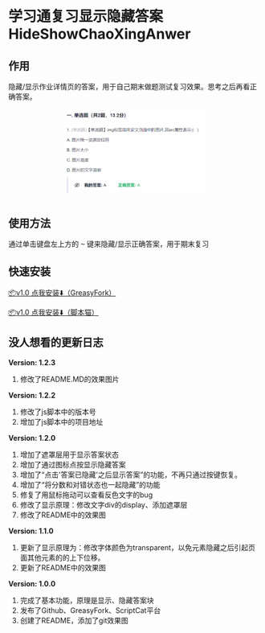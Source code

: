 # 学习通复习显示隐藏答案 HideShowChaoXingAnwer
## 作用
隐藏/显示作业详情页的答案，用于自己期末做题测试复习效果。思考之后再看正确答案。
<div align="center">
    <img src="pics/ShowEffect.gif" alt="效果演示" width="300">
</div>

## 使用方法
通过单击键盘左上方的 <kbd>~</kbd> 键来隐藏/显示正确答案，用于期末复习

## 快速安装
[📦v1.0 点我安装⬇️（GreasyFork）](https://update.greasyfork.org/scripts/483510.user.js)

[📦v1.0 点我安装⬇️（脚本猫）](https://scriptcat.org/scripts/code/1460/%E8%B6%85%E6%98%9F%E9%9A%90%E8%97%8F%E6%98%BE%E7%A4%BA%E6%AD%A3%E7%A1%AE%E7%AD%94%E6%A1%88.user.js)

## 没人想看的更新日志
**Version: 1.2.3**
1. 修改了README.MD的效果图片

**Version: 1.2.2**
1. 修改了js脚本中的版本号
2. 增加了js脚本中的项目地址

**Version: 1.2.0**
1. 增加了遮罩层用于显示答案状态
2. 增加了通过图标点按显示隐藏答案
3. 增加了“点击'答案已隐藏'之后显示答案”的功能，不再只通过按键恢复。
4. 增加了“将分数和对错状态也一起隐藏”的功能
5. 修复了用鼠标拖动可以查看反色文字的bug
6. 修改了显示原理：修改文字div的display、添加遮罩层
7. 修改了README中的效果图

**Version: 1.1.0**
1. 更新了显示原理为：修改字体颜色为transparent，以免元素隐藏之后引起页面其他元素的的上下位移。
2. 更新了README中的效果图

**Version: 1.0.0**
1. 完成了基本功能，原理是显示、隐藏答案块
2. 发布了Github、GreasyFork、ScriptCat平台
3. 创建了README，添加了git效果图